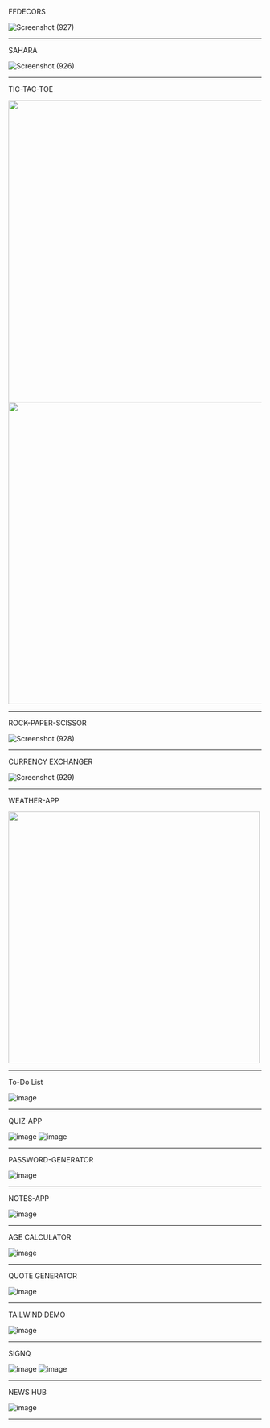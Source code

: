 FFDECORS


![Screenshot (927)](https://github.com/AbhinayPatil/web-beginner/assets/89311783/537d413e-8647-4eb2-88ce-8e138d213a23)


***


SAHARA


![Screenshot (926)](https://github.com/AbhinayPatil/web-beginner/assets/89311783/cb88073f-ec30-4ca5-87e0-c0531393e635)


***


TIC-TAC-TOE


<img src="https://github.com/AbhinayPatil/web-beginner/assets/89311783/f5ba2090-d806-432c-93ec-4ab8f9f3db1e" width="600px"> <img src="https://github.com/AbhinayPatil/web-beginner/assets/89311783/50fee12a-d808-472d-a822-1bf803205b51" width="600px">


***

ROCK-PAPER-SCISSOR


![Screenshot (928)](https://github.com/AbhinayPatil/web-beginner/assets/89311783/6067ade3-d80d-4132-becf-3b4d3693045c)


***


CURRENCY EXCHANGER


![Screenshot (929)](https://github.com/AbhinayPatil/web-beginner/assets/89311783/785102fd-a15a-4210-bfe7-50439473ea66)


***


WEATHER-APP


<img src="https://github.com/AbhinayPatil/web-beginner/assets/89311783/17d4d43d-bfcb-4a29-b250-a9168594e013" height=500px>


***


To-Do List


![image](https://github.com/AbhinayPatil/web-beginner/assets/89311783/3c4e6839-c8e2-42fc-bc0c-75d6a716f88c)


***



QUIZ-APP


![image](https://github.com/AbhinayPatil/web-beginner/assets/89311783/c92a296d-c265-4872-894d-8d158ee82aa2)
   ![image](https://github.com/AbhinayPatil/web-beginner/assets/89311783/022c27f6-58be-4127-8a67-63fd514854c1)


***


PASSWORD-GENERATOR


![image](https://github.com/AbhinayPatil/web-beginner/assets/89311783/2ae03181-9278-4059-b693-b18a4e5946cc)


***


NOTES-APP


![image](https://github.com/AbhinayPatil/web-beginner/assets/89311783/02c8939b-a4b8-4088-9124-4e80c239f785)


***


AGE CALCULATOR


![image](https://github.com/AbhinayPatil/web-beginner/assets/89311783/bf9b3ff3-2d3e-48eb-9b8d-6ce6e4f7a812)



***


QUOTE GENERATOR


![image](https://github.com/AbhinayPatil/web-beginner/assets/89311783/8d31237d-eb54-413a-8b8d-a68916a82d39)



***


TAILWIND DEMO


![image](https://github.com/AbhinayPatil/web-beginner/assets/89311783/b29aaf8f-832b-4d39-ab97-80fca27f109f)


***



SIGNQ


![image](https://github.com/AbhinayPatil/web-beginner/assets/89311783/2cf0fbb1-66c1-42e3-9ab8-4429791ef87c)
![image](https://github.com/AbhinayPatil/web-beginner/assets/89311783/d18d9979-e9b8-452c-ae3c-f7314a3d80cc)



***


NEWS HUB


![image](https://github.com/user-attachments/assets/d08135c9-b002-433a-872d-5ef29f5dda83)


***














